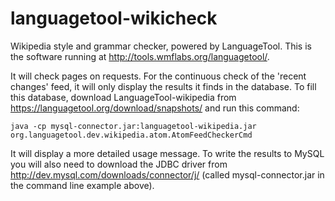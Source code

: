 languagetool-wikicheck
======================

Wikipedia style and grammar checker, powered by LanguageTool. This is the software running at
http://tools.wmflabs.org/languagetool/.

It will check pages on requests. For the continuous check of the 'recent changes' feed, it will
only display the results it finds in the database. To fill this database, download
LanguageTool-wikipedia from https://languagetool.org/download/snapshots/ and run this command:

    java -cp mysql-connector.jar:languagetool-wikipedia.jar org.languagetool.dev.wikipedia.atom.AtomFeedCheckerCmd

It will display a more detailed usage message. To write the results to MySQL you will also need to download the JDBC driver from 
http://dev.mysql.com/downloads/connector/j/ (called mysql-connector.jar in the command line example above).
